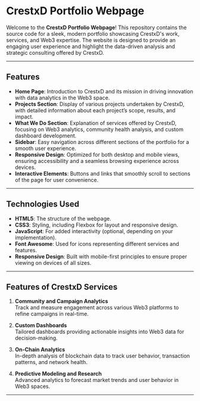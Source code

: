 # CrestxD Portfolio Webpage

Welcome to the **CrestxD Portfolio Webpage**! This repository contains the source code for a sleek, modern portfolio showcasing CrestxD's work, services, and Web3 expertise. The website is designed to provide an engaging user experience and highlight the data-driven analysis and strategic consulting offered by CrestxD.

---

## Features

- **Home Page**: Introduction to CrestxD and its mission in driving innovation with data analytics in the Web3 space.
- **Projects Section**: Display of various projects undertaken by CrestxD, with detailed information about each project’s scope, results, and impact.
- **What We Do Section**: Explanation of services offered by CrestxD, focusing on Web3 analytics, community health analysis, and custom dashboard development.
- **Sidebar**: Easy navigation across different sections of the portfolio for a smooth user experience.
- **Responsive Design**: Optimized for both desktop and mobile views, ensuring accessibility and a seamless browsing experience across devices.
- **Interactive Elements**: Buttons and links that smoothly scroll to sections of the page for user convenience.

---

## Technologies Used

- **HTML5**: The structure of the webpage.
- **CSS3**: Styling, including Flexbox for layout and responsive design.
- **JavaScript**: For added interactivity (optional, depending on your implementation).
- **Font Awesome**: Used for icons representing different services and features.
- **Responsive Design**: Built with mobile-first principles to ensure proper viewing on devices of all sizes.

---

## Features of CrestxD Services

1. **Community and Campaign Analytics**  
   Track and measure engagement across various Web3 platforms to refine campaigns in real-time.

2. **Custom Dashboards**  
   Tailored dashboards providing actionable insights into Web3 data for decision-making.

3. **On-Chain Analytics**  
   In-depth analysis of blockchain data to track user behavior, transaction patterns, and network health.

4. **Predictive Modeling and Research**  
   Advanced analytics to forecast market trends and user behavior in Web3 spaces.

---
